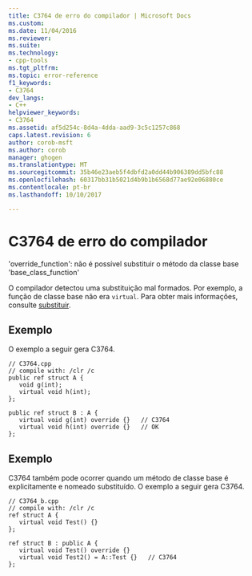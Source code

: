 ```yaml
---
title: C3764 de erro do compilador | Microsoft Docs
ms.custom: 
ms.date: 11/04/2016
ms.reviewer: 
ms.suite: 
ms.technology:
- cpp-tools
ms.tgt_pltfrm: 
ms.topic: error-reference
f1_keywords:
- C3764
dev_langs:
- C++
helpviewer_keywords:
- C3764
ms.assetid: af5d254c-8d4a-4dda-aad9-3c5c1257c868
caps.latest.revision: 6
author: corob-msft
ms.author: corob
manager: ghogen
ms.translationtype: MT
ms.sourcegitcommit: 35b46e23aeb5f4dbfd2a0dd44b906389dd5bfc88
ms.openlocfilehash: 60317bb31b5021d4b9b1b6568d77ae92e06880ce
ms.contentlocale: pt-br
ms.lasthandoff: 10/10/2017

---
```

# <a name="compiler-error-c3764"></a>C3764 de erro do compilador
'override_function': não é possível substituir o método da classe base 'base_class_function'  
  
 O compilador detectou uma substituição mal formados. Por exemplo, a função de classe base não era `virtual`. Para obter mais informações, consulte [substituir](../../windows/override-cpp-component-extensions.md).  
  
## <a name="example"></a>Exemplo  
 O exemplo a seguir gera C3764.  
  
```  
// C3764.cpp  
// compile with: /clr /c  
public ref struct A {  
   void g(int);  
   virtual void h(int);  
};  
  
public ref struct B : A {  
   virtual void g(int) override {}   // C3764  
   virtual void h(int) override {}   // OK  
};  
```  
  
## <a name="example"></a>Exemplo  
 C3764 também pode ocorrer quando um método de classe base é explicitamente e nomeado substituído. O exemplo a seguir gera C3764.  
  
```  
// C3764_b.cpp  
// compile with: /clr /c  
ref struct A {  
   virtual void Test() {}  
};  
  
ref struct B : public A {  
   virtual void Test() override {}  
   virtual void Test2() = A::Test {}   // C3764  
};  
```
